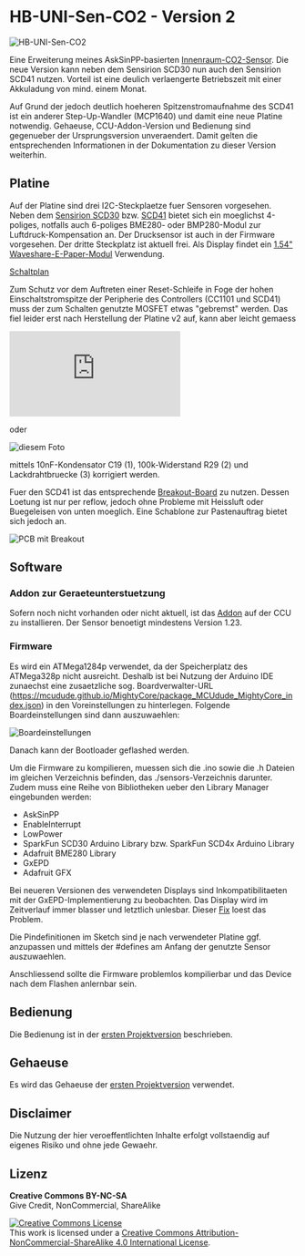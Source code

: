 # HB-UNI-Sen-CO2 - Version 2

![HB-UNI-Sen-CO2](https://github.com/HMSteve/HB-UNI-Sen-CO2/blob/main/Images/dev_front.jpg)

Eine Erweiterung meines AskSinPP-basierten [Innenraum-CO2-Sensor](https://github.com/HMSteve/HB-UNI-Sen-CO2).
Die neue Version kann neben dem Sensirion SCD30 nun auch den Sensirion SCD41 nutzen. Vorteil ist eine deulich verlaengerte Betriebszeit mit einer Akkuladung von mind. einem Monat.

Auf Grund der jedoch deutlich hoeheren Spitzenstromaufnahme des SCD41 ist ein anderer Step-Up-Wandler (MCP1640) und damit eine neue Platine notwendig. Gehaeuse, CCU-Addon-Version und Bedienung sind gegenueber der Ursprungsversion unveraendert. Damit gelten die entsprechenden Informationen in der Dokumentation zu dieser Version weiterhin.


## Platine

Auf der Platine sind drei I2C-Steckplaetze fuer Sensoren vorgesehen. Neben dem [Sensirion SCD30](https://sensirion.com/products/catalog/SCD30/) bzw. [SCD41](https://sensirion.com/products/catalog/SCD41/) bietet sich ein moeglichst 4-poliges, notfalls auch 6-poliges BME280- oder BMP280-Modul zur Luftdruck-Kompensation an. Der Drucksensor ist auch in der Firmware vorgesehen. Der dritte Steckplatz ist aktuell frei.
Als Display findet ein [1.54" Waveshare-E-Paper-Modul](https://www.waveshare.com/1.54inch-e-Paper-Module.htm) Verwendung.

[Schaltplan](https://github.com/HMSteve/HB-UNI-Sen-CO2_v2/blob/main/PCB/HB-Uni-Sen-CO2_v2_Schematic.pdf)

Zum Schutz vor dem Auftreten einer Reset-Schleife in Foge der hohen Einschaltstromspitze der Peripherie des Controllers (CC1101 und SCD41) muss der zum Schalten genutzte MOSFET etwas "gebremst" werden. Das fiel leider erst nach Herstellung der Platine v2 auf, kann aber leicht gemaess

![Schaltplan v2.1](https://github.com/HMSteve/HB-UNI-Sen-CO2_v2/blob/main/PCB/HB-Uni-Sen-CO2_v2p1_Schematic.pdf)

oder

![diesem Foto](https://github.com/HMSteve/HB-UNI-Sen-CO2_v2/blob/main/Images/pcb_bott_corr.jpg)

mittels 10nF-Kondensator C19 (1), 100k-Widerstand R29 (2) und Lackdrahtbruecke (3) korrigiert werden.

Fuer den SCD41 ist das entsprechende [Breakout-Board](SCD41_Breakout_v1_TopPlace.pdf) zu nutzen. Dessen Loetung ist nur per reflow, jedoch ohne Probleme mit Heissluft oder Buegeleisen von unten moeglich. Eine Schablone zur Pastenauftrag bietet sich jedoch an.

![PCB mit Breakout](https://github.com/HMSteve/HB-UNI-Sen-CO2_v2/blob/main/Images/pcb_incl_breakout.jpg)


## Software

### Addon zur Geraeteunterstuetzung

Sofern noch nicht vorhanden oder nicht aktuell, ist das [Addon](https://github.com/HMSteve/SG-HB-Devices-Addon/raw/master/CCU_RM/sg-hb-devices-addon.tgz) auf der CCU zu installieren. Der Sensor benoetigt mindestens Version 1.23.

### Firmware

Es wird ein ATMega1284p verwendet, da der Speicherplatz des ATMega328p nicht ausreicht. Deshalb ist bei Nutzung der Arduino IDE zunaechst eine zusaetzliche sog. Boardverwalter-URL (https://mcudude.github.io/MightyCore/package_MCUdude_MightyCore_index.json) in den Voreinstellungen zu hinterlegen. Folgende Boardeinstellungen sind dann auszuwaehlen:

![Boardeinstellungen](https://github.com/HMSteve/HB-UNI-Sen-CO2/blob/main/Images/arduino_board_config.jpg)

Danach kann der Bootloader geflashed werden.

Um die Firmware zu kompilieren, muessen sich die .ino sowie die .h Dateien im gleichen Verzeichnis befinden, das ./sensors-Verzeichnis darunter. Zudem muss eine Reihe von Bibliotheken ueber den Library Manager eingebunden werden:
- AskSinPP
- EnableInterrupt
- LowPower
- SparkFun SCD30 Arduino Library bzw. SparkFun SCD4x Arduino Library
- Adafruit BME280 Library
- GxEPD
- Adafruit GFX

Bei neueren Versionen des verwendeten Displays sind Inkompatibilitaeten mit der GxEPD-Implementierung zu beobachten. Das Display wird im Zeitverlauf immer blasser und letztlich unlesbar. Dieser [Fix](https://github.com/ZinggJM/GxEPD/pull/82) loest das Problem.

Die Pindefinitionen im Sketch sind je nach verwendeter Platine ggf. anzupassen und mittels der #defines am Anfang der genutzte Sensor auszuwaehlen.

Anschliessend sollte die Firmware problemlos kompilierbar und das Device nach dem Flashen anlernbar sein.


## Bedienung

Die Bedienung ist in der [ersten Projektversion](https://github.com/HMSteve/HB-UNI-Sen-CO2) beschrieben.


## Gehaeuse

Es wird das Gehaeuse der [ersten Projektversion](https://github.com/HMSteve/HB-UNI-Sen-CO2) verwendet.


## Disclaimer

Die Nutzung der hier veroeffentlichten Inhalte erfolgt vollstaendig auf eigenes Risiko und ohne jede Gewaehr.


## Lizenz

**Creative Commons BY-NC-SA**<br>
Give Credit, NonCommercial, ShareAlike

<a rel="license" href="http://creativecommons.org/licenses/by-nc-sa/4.0/"><img alt="Creative Commons License" style="border-width:0" src="https://i.creativecommons.org/l/by-nc-sa/4.0/88x31.png" /></a><br />This work is licensed under a <a rel="license" href="http://creativecommons.org/licenses/by-nc-sa/4.0/">Creative Commons Attribution-NonCommercial-ShareAlike 4.0 International License</a>.
